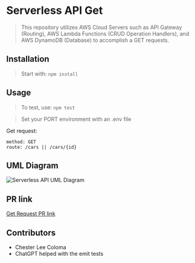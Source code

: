 # Serverless API Get
> This repository utilizes AWS Cloud Servers such as API Gateway (Routing), AWS Lambda Functions (CRUD Operation Handlers), and AWS DynamoDB (Database) to accomplish a GET requests.

## Installation

> Start with: `npm install`

## Usage

> To test, use: `npm test`

> Set your PORT environment with an .env file

Get request:
```text
method: GET
route: /cars || /cars/{id}
```

## UML Diagram
![Serverless API UML Diagram](./public/images/401-class-13-lab.jpg)

## PR link
[Get Request PR link](https://github.com/cleecoloma/code-academy-parcel-service/pull/3)

## Contributors
* Chester Lee Coloma
* ChatGPT helped with the emit tests